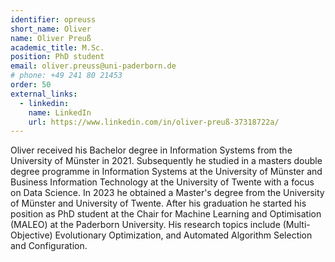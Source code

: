 ```yaml
---
identifier: opreuss
short_name: Oliver
name: Oliver Preuß
academic_title: M.Sc.
position: PhD student
email: oliver.preuss@uni-paderborn.de
# phone: +49 241 80 21453
order: 50
external_links:
  - linkedin:
    name: LinkedIn
    url: https://www.linkedin.com/in/oliver-preuß-37318722a/
---
```

Oliver received his Bachelor degree in Information Systems from the University of Münster in 2021. Subsequently he studied in a masters double degree programme in Information Systems at the University of Münster and Business Information Technology at the University of Twente with a focus on Data Science. In 2023 he obtained a Master's degree from the University of Münster and University of Twente. After his graduation he started his position as PhD student at the Chair for Machine Learning and Optimisation (MALEO) at the Paderborn University. His research topics include (Multi-Objective) Evolutionary Optimization, and Automated Algorithm Selection and Configuration.
